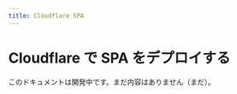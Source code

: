 ```yaml
---
title: Cloudflare SPA
---
```


# Cloudflare で SPA をデプロイする

<docs-warning>
  このドキュメントは開発中です。まだ内容はありません（まだ）。
</docs-warning> 


